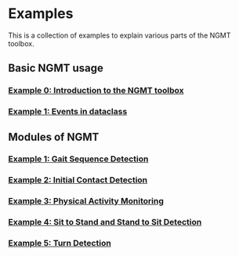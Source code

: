 # Examples

This is a collection of examples to explain various parts of the NGMT toolbox.

## Basic NGMT usage

### [Example 0: Introduction to the NGMT toolbox](00_tutorial_basics.md)
### [Example 1: Events in dataclass](04_tutorial_events_in_dataclass.md)

## Modules of NGMT

### [Example 1: Gait Sequence Detection](01_tutorial_gait_sequence_detection.md)
### [Example 2: Initial Contact Detection](02_tutorial_initial_contact_detection.md)
### [Example 3: Physical Activity Monitoring](03_tutorial_physical_activity_monitoring.md)
### [Example 4: Sit to Stand and Stand to Sit Detection](05_tutorial_sit_to_stand_stand_to_sit_detection.md)
### [Example 5: Turn Detection](06_tutorial_turn_detection.md)